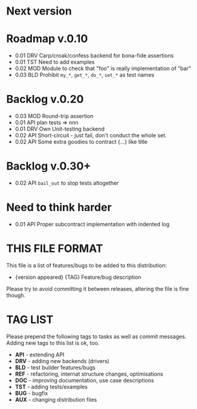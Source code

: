 # Next version

# Roadmap v.0.10

* 0.01 DRV Carp/croak/confess backend for bona-fide assertions
* 0.01 TST Need to add examples
* 0.02 MOD Module to check that "foo" is really implementation of "bar"
* 0.03 BLD Prohibit `my_*`, `get_*`, `do_*`, `set_*` as test names

# Backlog v.0.20

* 0.03 MOD Round-trip assertion
* 0.01 API plan tests => nnn
* 0.01 DRV Own Unit-testing backend
* 0.02 API Short-circuit - just fail, don't conduct the whole set.
* 0.02 API Some extra goodies to contract {...} like title

# Backlog v.0.30+

* 0.02 API `bail_out` to stop tests altogether

# Need to think harder

* 0.01 API Proper subcontract implementation with indented log

# THIS FILE FORMAT

This file is a list of features/bugs to be added to this distribution:

* {version appeared} {TAG} Feature/bug description

Please try to avoid committing it between releases,
altering the file is fine though.

# TAG LIST

Please prepend the following tags to tasks as well as commit messages.
Adding new tags to this list is ok, too.

* **API** - extending API
* **DRV** - adding new backends (drivers)
* **BLD** - test builder features/bugs
* **REF** - refactoring, internat structure changes, optimisations
* **DOC** - improving documentation, use case descriptions
* **TST** - adding tests/examples
* **BUG** - bugfix
* **AUX** - changing distribution files
